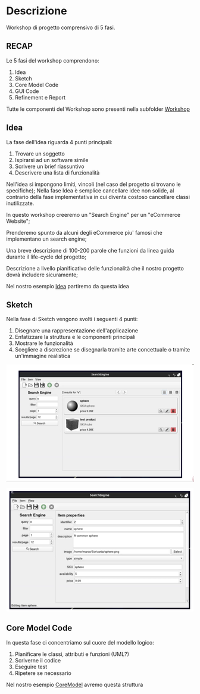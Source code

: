 # **Descrizione**

Workshop di progetto comprensivo di 5 fasi.


## **RECAP**

Le 5 fasi del workshop comprendono:
1.  Idea
2.  Sketch
3.  Core Model Code
4.  GUI Code
5.  Refinement e Report

Tutte le componenti del Workshop sono presenti nella subfolder [Workshop](Workshop)


## **Idea**

La fase dell'idea riguarda 4 punti principali:
1.  Trovare un soggetto
2.  Ispirarsi ad un software simile
3.  Scrivere un brief riassuntivo
4.  Descrivere una lista di funzionalità

Nell'idea si impongono limiti, vincoli (nel caso del progetto si trovano le specifiche);
Nella fase Idea è semplice cancellare idee non solide, al contrario della fase implementativa in cui diventa costoso cancellare classi inutilizzate.

In questo workshop creeremo un "Search Engine" per un "eCommerce Website";

Prenderemo spunto da alcuni degli eCommerce piu' famosi che implementano un search engine;

Una breve descrizione di 100-200 parole che funzioni da linea guida durante il life-cycle del progetto;

Descrizione a livello pianificativo delle funzionalità che il nostro progetto dovrà includere sicuramente;

Nel nostro esempio [Idea](Workshop/Idea.md) partiremo da questa idea


## **Sketch**

Nella fase di Sketch vengono svolti i seguenti 4 punti:
1.  Disegnare una rappresentazione dell'applicazione
2.  Enfatizzare la struttura e le componenti principali
3.  Mostrare le funzionalità
4.  Scegliere a discrezione se disegnarla tramite arte concettuale o tramite un'immagine realistica

![SearchEngine](../assets/SearchEngine.png)

![SearchEngineInsertion](../assets/SearchEngineInsertion.png)


## **Core Model Code**

In questa fase ci concentriamo sul cuore del modello logico:
1.  Pianificare le classi, attributi e funzioni (UML?)
2.  Scriverne il codice
3.  Eseguire test
4.  Ripetere se necessario

Nel nostro esempio [CoreModel](Workshop/CoreModelCode.md) avremo questa struttura






